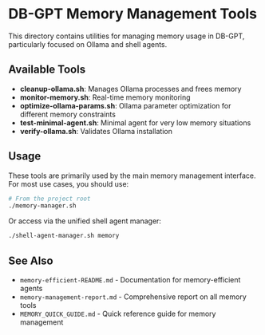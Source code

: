# DB-GPT Memory Management Tools

This directory contains utilities for managing memory usage in DB-GPT, particularly focused on Ollama and shell agents.

## Available Tools

- **cleanup-ollama.sh**: Manages Ollama processes and frees memory
- **monitor-memory.sh**: Real-time memory monitoring
- **optimize-ollama-params.sh**: Ollama parameter optimization for different memory constraints
- **test-minimal-agent.sh**: Minimal agent for very low memory situations
- **verify-ollama.sh**: Validates Ollama installation

## Usage

These tools are primarily used by the main memory management interface. For most use cases, you should use:

```bash
# From the project root
./memory-manager.sh
```

Or access via the unified shell agent manager:

```bash
./shell-agent-manager.sh memory
```

## See Also

- `memory-efficient-README.md` - Documentation for memory-efficient agents
- `memory-management-report.md` - Comprehensive report on all memory tools
- `MEMORY_QUICK_GUIDE.md` - Quick reference guide for memory management
